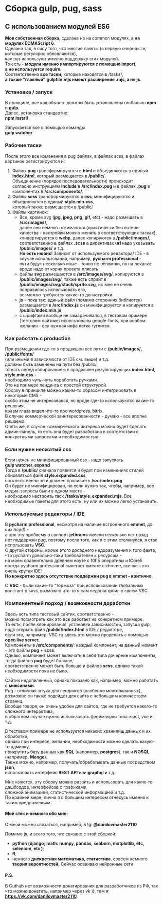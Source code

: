 # Сборка gulp, pug, sass
## С использованием модулей ES6

**Моя собственная сборка**, сделана не на common модулях, а **на модулях ECMAScript 6**.  
Сделано так,  в силу того, что многие пакеты (в первую очередь те, которые регулярно обновляются),  
как раз используют именно поддержку этих модулей.  
То есть - **модули именно импортируются с помощью import,  
а не используется require**.  
Соответственно **все таски**, которые находятся в /tasks/,  
**а также "главный" gulpfile.mjs имеют расширение .mjs, а не js**.  

### Установка / запуск
В принципе, все как обычно: должны быть установлены глобально **npm** и **gulp**.    
Далее, установка стандартно:  
**npm install**

Запускается все с помощью команды  
**gulp watcher**  

### Рабочие таски

После этого все изменения в pug файлах, в файлах scss, в файлах картинок регистрируются и:
1. Файлы **pug** трансформируются в **html** и объединяются в единый **index.html**, который размещается в **/public/**.  
Объединение (порядок последовательности) происходит  
согласно инструкциям **include** в **/src/index.pug** и в файлах **.pug** в компонентах в **/src/components/**.
2. Файлы **scss** трансформируются в **css**, минифицируются  и объединяются в единый **style.min.css**,  
который также размещается в /public/
3. Файлы картинок: 
    *  Все, кроме svg (**jpg, jpeg, png, gif,** etc) - надо размещать в **/src/images/**,  
	 далее они немного сжимаются (практически без потери качества - настройки можно менять в соответствующих тасках), 
	 конвертируются в **webp**,  далее копируются в **/public/images/**,  
	соответственно в файлах **.scss** в директивах **url** надо указывать **/public/images/** и т.д.  
	**Но есть нюанс!** Зависит от используемого редактора/ IDE - в случае использования, например, **pycharm professional** -  
	пути будут несколько иные -
	точно не вспомню, но на локалке вроде надо от корня проекта плясать.
    * файлы **svg** размещаются в **/src/images/svg/**,  копируются в **/public/images/svg/**, 
 также есть спрайт в **/public/images/svg/stack/sprite.svg**,  но мне не очень понравилось использовать его,  
	возможно требуются какие-то донастройки.
    * **js** - пока так: единый файл (помимо сторонних библиотек) размещается в **/src/index.js** он минифицируется и копируется в **/public/index.min.js**
    * с шрифтами вообще не замарачивался, в тестовом примере (тестовом сайтике) использованы google-fonts, при особом желании - вся нужная инфа легко гуглится.

### Как работать с production

При размещении где-то в продакшен все пути с **/public/images/**, **/public/fonts/**  
(или иными в зависимости от IDE см. выше) и т.д.  
должны быть заменены на пути без /public/,  
то есть перед копированием в продакшен результирующих **index.html, style.min.css** -  
необходимо чуть-чуть поработать ручками.  
Это на примере лендинга c простой структурой.  
Сборку в принципе можно каким-то образом интегрировать в некоторые CMS -  
особо этим не интересовался, но вроде где-то используются какие-то решения,  
краем глаза видел что-то про wordpress, bitrix.  
В случае коммерческой заинтересованности - думаю - все вполне решаемо.  
Опять же, в случае коммерческого интереса можно будет сделать админ-панель, 
то есть она будет разработана в соответствии с конкретными запросами и необходимостью.

### Если нужен несжатый css
 
Если нужен не минифицированный css - надо запускать   
**gulp watcher_expand**  
Тогда в **/public/** сначала появится и будет при изменениях стилей обновляться файл **style.expanded.css**,  
соответственно он и должен  прописан в **/src/index.pug**.  
Он будет не минифицирован, но если нужно так, чтобы, например, все медиа-запросы были в одном месте -  
необходимо настроить таск **/tasks/style_expanded.mjs**.
Все необходимые пакеты для этого есть, ну или их можно легко установить.

### Используемые редакторы / IDE
В **pycharm professional**, несмотря на наличие встроенного **emmet**, до сих пор(!) -  
а про эту проблему в саппорт **jetbrains** писали несколько лет назад - нет поддержки pug, 
поэтому после того, как я с этим столкнулся, я стал использовать **VSС**.  
С другой стороны, кроме этого досадного недоразумения и того факта,  
что pycharm довольно-таки требователен к ресурсам -  
на моем сравнительно древнем ноуте с 10ГБ оперативы и ICore5  
иногда pycharm professional вылетает вместе с chrome,
все же - это очень крутая IDE!  
**Но конкретно здесь отсутствие поддержки pug в emmet - критично**.  

С **VSC** - были какие-то "тормоза" при использовании глобальных констант в sass, 
возможно что-то я сам недонастроил в своем VSC.

### Компонентный подход / возможности доработки
Здесь есть типа тестовый сайтик, соответственно -  
можно посмотреть как это все работает на конкретном примере.  
То есть, после клонирования, установки зависимостей, запуска gulp,  
надо открыть файл **/public/index.html** в IDE / редакторе,  
если это, например, VSC то здесь это можно проделать c помощью **open live server**.  
Компоненты в **/src/components/**: каждый компонент, на данный момент - это файлы **pug** + **scss**.  
Однако, компонент может включать в себя типа дочерние компоненты, тогда файлов **pug** будет больше,  
соответственно может быть больше и файлов **scss**, однако такой необходимости пока не было.  

Сайтик недопиленный, однако показано как, например, можно работать с **миксинами**.  
Pug - отличная штука для лендингов (особенно многоэкранных),  
возможно он также подойдет  для сайта с небольшим количеством страниц.  
Вообще говоря, он очень удобен для сайтов, где не требуется какого-то сложного интерактива,  
в обратном случае нужно использовать фреймворки типа react, vue и т.д.  

В тестовом примере не используется никаких хранилищ данных и их обработки,  
однако при интересе, желании, необходимости можно сделать какую-то админку,  
прикрутить базу данных как **SQL** (например, **postgres**), так и **NOSQL** (например, **Mongo**).  
Также можно, например, получать/обрабатывать данные посредством **json**,  
использовать интерфейс **REST API** или **graphql** и т.д.

Мне кажется, эту сборку можно развить и использовать для каких-то дашбордов, интерфейсов с графиками,  
сложной анимацией, статистической информацией и т.д.  
По крайней мере, лично я с большим интересом отнесусь именно к таким предложениям.

#### Мой стек и немного обо мне:
C мной можно связаться, например, в tg:
**@danilovmaster2110**

Помимо **js**, и всего того, что связано с этой сборкой:  
* **python (django; math: numpy, pandas, seaborn, matplotlib, etc, selenium, etc )**;
* **R**;
* немного **дискретная математика**, **статистика**, совсем немного **теория вероятностей**;
Сейчас осваиваю нейронные сети

#### P.S.
В Guthub нет возможности донатирования для разработчиков из РФ,
так что можно донатить, например через vk )), там я:
**https://vk.com/danilovmaster2110**


